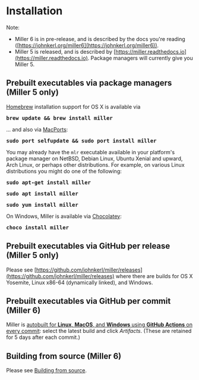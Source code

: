 <!---  PLEASE DO NOT EDIT DIRECTLY. EDIT THE .md.in FILE PLEASE. --->
# Installation

Note:

* Miller 6 is in pre-release, and is described by the docs you're reading ([https://johnkerl.org/miller6](https://johnkerl.org/miller6)).
* Miller 5 is released, and is described by [https://miller.readthedocs.io](https://miller.readthedocs.io). Package managers will currently give you Miller 5.

## Prebuilt executables via package managers (Miller 5 only)

[Homebrew](https://brew.sh/) installation support for OS X is available via

<pre class="pre-highlight-non-pair">
<b>brew update && brew install miller</b>
</pre>

... and also via [MacPorts](https://www.macports.org/):

<pre class="pre-highlight-non-pair">
<b>sudo port selfupdate && sudo port install miller</b>
</pre>

You may already have the `mlr` executable available in your platform's package manager on NetBSD, Debian Linux, Ubuntu Xenial and upward, Arch Linux, or perhaps other distributions. For example, on various Linux distributions you might do one of the following:

<pre class="pre-highlight-non-pair">
<b>sudo apt-get install miller</b>
</pre>

<pre class="pre-highlight-non-pair">
<b>sudo apt install miller</b>
</pre>

<pre class="pre-highlight-non-pair">
<b>sudo yum install miller</b>
</pre>

On Windows, Miller is available via [Chocolatey](https://chocolatey.org/):

<pre class="pre-highlight-non-pair">
<b>choco install miller</b>
</pre>

## Prebuilt executables via GitHub per release (Miller 5 only)

Please see [https://github.com/johnkerl/miller/releases](https://github.com/johnkerl/miller/releases) where there are builds for OS X Yosemite, Linux x86-64 (dynamically linked), and Windows.

## Prebuilt executables via GitHub per commit (Miller 6)

Miller is [autobuilt for **Linux**, **MacOS**, and **Windows** using **GitHub Actions** on every commit](https://github.com/johnkerl/miller/actions): select the latest build and click _Artifacts_. (These are retained for 5 days after each commit.)

## Building from source (Miller 6)

Please see [Building from source](build.md).
